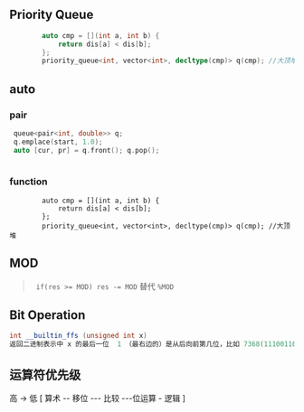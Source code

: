 









## Priority Queue

```c++
        auto cmp = [](int a, int b) {
            return dis[a] < dis[b];
        };
        priority_queue<int, vector<int>, decltype(cmp)> q(cmp); //大顶堆
```

## auto

### pair

```c++
 queue<pair<int, double>> q;
 q.emplace(start, 1.0);
 auto [cur, pr] = q.front(); q.pop();
 
```

### function

```
        auto cmp = [](int a, int b) {
            return dis[a] < dis[b];
        };
        priority_queue<int, vector<int>, decltype(cmp)> q(cmp); //大顶堆
```

## MOD



> ` if(res >= MOD) res -= MOD`  替代 `%MOD`

## Bit Operation

```c++
int __builtin_ffs (unsigned int x)
返回二进制表示中 x 的最后一位  1 （最右边的）是从后向前第几位，比如 7368(1110011001000) 返回 4 。
```

## 运算符优先级

高 -> 低  [ 算术 -- 移位  --- 比较 ---位运算 - 逻辑 ]